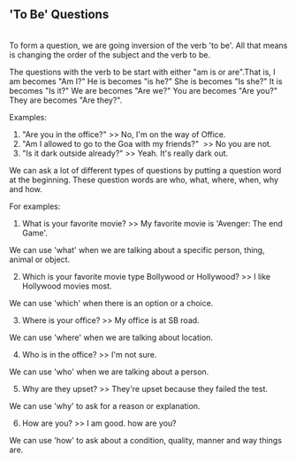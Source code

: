 
## 'To Be' Questions  

<br />
To form a question, we are going inversion of the verb 'to be'. All that means is changing the order of the subject and the verb to be.<br /> 

The questions with the verb to be start with either "am is or are".That is, I am becomes "Am I?" He is becomes "is he?" She is becomes "Is she?" It is becomes "Is it?" We are becomes "Are we?" You are becomes "Are you?" They are becomes "Are they?".<br /> 

Examples:<br /> 
1) "Are you in the office?" >> No, I'm on the way of Office.<br /> 
2) "Am I allowed to go to the Goa with my friends?"  >> No you are not.<br /> 
3) "Is it dark outside already?" >> Yeah. It's really dark out.<br /> 


We can ask a lot of different types of questions by putting a question word at the beginning. These question words are who, what, where, when, why and how.<br /> 

For examples:<br /> 
1) What is your favorite movie? >> My favorite movie is 'Avenger: The end Game'.<br /> 

We can use 'what' when we are talking about a specific person, thing, animal or object. <br /> 

2) Which is your favorite movie type Bollywood or Hollywood? >> I like Hollywood movies most.<br /> 

We can use 'which' when there is an option or a choice.<br /> 

3) Where is your office? >> My office is at SB road.<br /> 

We can use 'where' when we are talking about location.<br /> 

4) Who is in the office? >> I'm not sure.<br /> 

We can use 'who' when we are talking about a person.<br /> 

5) Why are they upset? >> They're upset because they failed the test.<br /> 

We can use 'why' to ask for a reason or explanation. <br /> 

6) How are you? >> I am good. how are you?<br /> 

We can use 'how' to ask about a condition, quality, manner and way things are.<br /> 
 
 
